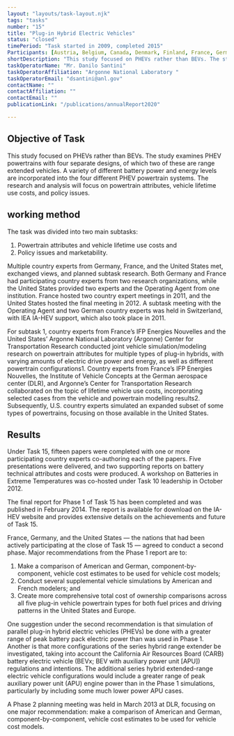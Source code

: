 ```yaml
---
layout: "layouts/task-layout.njk"
tags: "tasks"
number: "15"
title: "Plug-in Hybrid Electric Vehicles"
status: "closed"
timePeriod: "Task started in 2009, completed 2015"
Participants: [Austria, Belgium, Canada, Denmark, Finland, France, Germany, Ireland, Italy, the Netherlands, Portugal, Republic of Korea, Spain, Sweden, Switzerland, Turkey, United Kingdom, United States]
shortDescription: "This study focused on PHEVs rather than BEVs. The study examines PHEV powertrains with four separate designs, of which two of these are range extended vehicles."
taskOperatorName: "Mr. Danilo Santini"
taskOperatorAffiliation: "Argonne National Laboratory "
taskOperatorEmail: "dsantini@anl.gov"
contactName: ""
contactAffiliation: ""
contactEmail: ""
publicationLink: "/publications/annualReport2020"

---
```


## Objective of Task
This study focused on PHEVs rather than BEVs. The study examines PHEV powertrains with four separate designs, of which two of these are range extended vehicles. A variety of different battery power and energy levels are incorporated into the four different PHEV powertrain systems. The research and analysis will focus on powertrain attributes, vehicle lifetime use costs, and policy issues. 

## working method
The task was divided into two main subtasks: 

1. Powertrain attributes and vehicle lifetime use costs and  
2. Policy issues and marketability.  

Multiple country experts from Germany, France, and the United States met, exchanged views, and planned subtask research. Both Germany and France had participating country experts from two research organizations, while the United States provided two experts and the Operating Agent from one institution. France hosted two country expert meetings in 2011, and the United States hosted the final meeting in 2012. A subtask meeting with the Operating Agent and two German country experts was held in Switzerland, with IEA IA-HEV support, which also took place in 2011.  

For subtask 1, country experts from France’s IFP Energies Nouvelles and the United States’ Argonne National Laboratory (Argonne) Center for Transportation Research conducted joint vehicle simulation/modeling research on powertrain attributes for multiple types of plug-in hybrids, with varying amounts of electric drive power and energy, as well as different powertrain configurations1. Country experts from France’s IFP Energies Nouvelles, the Institute of Vehicle Concepts at the German aerospace center (DLR), and Argonne’s Center for Transportation Research collaborated on the topic of lifetime vehicle use costs, incorporating selected cases from the vehicle and powertrain modelling results2. Subsequently, U.S. country experts simulated an expanded subset of some types of powertrains, focusing on those available in the United States.  

## Results
Under Task 15, fifteen papers were completed with one or more participating country experts co-authoring each of the papers. Five presentations were delivered, and two supporting reports on battery technical attributes and costs were produced. A workshop on Batteries in Extreme Temperatures was co-hosted under Task 10 leadership in October 2012. 

The final report for Phase 1 of Task 15 has been completed and was published in February 2014. The report is available for download on the IA-HEV website and provides extensive details on the achievements and future of Task 15.  

France, Germany, and the United States — the nations that had been actively participating at the close of Task 15 — agreed to conduct a second phase. Major recommendations from the Phase 1 report are to:  

1. Make a comparison of American and German, component-by-component, vehicle cost estimates to be used for vehicle cost models;  
2. Conduct several supplemental vehicle simulations by American and French modelers; and  
3. Create more comprehensive total cost of ownership comparisons across all five plug-in vehicle powertrain types for both fuel prices and driving patterns in the United States and Europe.  

One suggestion under the second recommendation is that simulation of parallel plug-in hybrid electric vehicles (PHEVs) be done with a greater range of peak battery pack electric power than was used in Phase 1. Another is that more configurations of the series hybrid range extender be investigated, taking into account the California Air Resources Board (CARB) battery electric vehicle (BEVx; BEV with auxiliary power unit [APU]) regulations and intentions. The additional series hybrid extended-range electric vehicle configurations would include a greater range of peak auxiliary power unit (APU) engine power than in the Phase 1 simulations, particularly by including some much lower power APU cases.  

A Phase 2 planning meeting was held in March 2013 at DLR, focusing on one major recommendation: make a comparison of American and German, component-by-component, vehicle cost estimates to be used for vehicle cost models. 